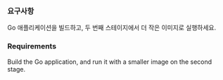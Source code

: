 ### 요구사항 
Go 애플리케이션을 빌드하고, 두 번째 스테이지에서 더 작은 이미지로 실행하세요.

### Requirements
Build the Go application, and run it with a smaller image on the second stage.